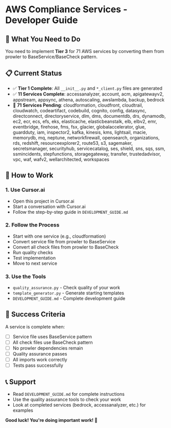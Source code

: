 # AWS Compliance Services - Developer Guide

## 🎯 What You Need to Do

You need to implement **Tier 3** for 71 AWS services by converting them from prowler to BaseService/BaseCheck pattern.

## 📋 Current Status

- ✅ **Tier 1 Complete**: All `__init__.py` and `*_client.py` files are generated
- ✅ **11 Services Complete**: accessanalyzer, account, acm, apigatewayv2, appstream, appsync, athena, autoscaling, awslambda, backup, bedrock
- 🔄 **71 Services Pending**: cloudformation, cloudfront, cloudtrail, cloudwatch, codeartifact, codebuild, cognito, config, datasync, directconnect, directoryservice, dlm, dms, documentdb, drs, dynamodb, ec2, ecr, ecs, efs, eks, elasticache, elasticbeanstalk, elb, elbv2, emr, eventbridge, firehose, fms, fsx, glacier, globalaccelerator, glue, guardduty, iam, inspector2, kafka, kinesis, kms, lightsail, macie, memorydb, mq, neptune, networkfirewall, opensearch, organizations, rds, redshift, resourceexplorer2, route53, s3, sagemaker, secretsmanager, securityhub, servicecatalog, ses, shield, sns, sqs, ssm, ssmincidents, stepfunctions, storagegateway, transfer, trustedadvisor, vpc, waf, wafv2, wellarchitected, workspaces

## 🚀 How to Work

### 1. Use Cursor.ai
- Open this project in Cursor.ai
- Start a conversation with Cursor.ai
- Follow the step-by-step guide in `DEVELOPMENT_GUIDE.md`

### 2. Follow the Process
- Start with one service (e.g., cloudformation)
- Convert service file from prowler to BaseService
- Convert all check files from prowler to BaseCheck
- Run quality checks
- Test implementation
- Move to next service

### 3. Use the Tools
- `quality_assurance.py` - Check quality of your work
- `template_generator.py` - Generate starting templates
- `DEVELOPMENT_GUIDE.md` - Complete development guide

## 🎯 Success Criteria

A service is complete when:
- [ ] Service file uses BaseService pattern
- [ ] All check files use BaseCheck pattern
- [ ] No prowler dependencies remain
- [ ] Quality assurance passes
- [ ] All imports work correctly
- [ ] Tests pass successfully

## 📞 Support

- Read `DEVELOPMENT_GUIDE.md` for complete instructions
- Use the quality assurance tools to check your work
- Look at completed services (bedrock, accessanalyzer, etc.) for examples

**Good luck! You're doing important work! 🚀** 